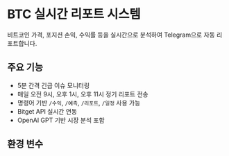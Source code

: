 # BTC 실시간 리포트 시스템

비트코인 가격, 포지션 손익, 수익률 등을 실시간으로 분석하여 Telegram으로 자동 리포트합니다.

## 주요 기능

- 5분 간격 긴급 이슈 모니터링
- 매일 오전 9시, 오후 1시, 오후 11시 정기 리포트 전송
- 명령어 기반 `/수익`, `/예측`, `/리포트`, `/일정` 사용 가능
- Bitget API 실시간 연동
- OpenAI GPT 기반 시장 분석 포함

## 환경 변수

